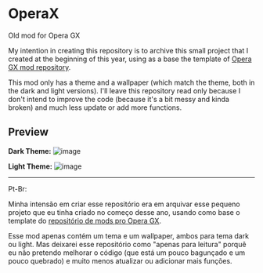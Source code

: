 # OperaX
Old mod for Opera GX

My intention in creating this repository is to archive this small project that I created at the beginning of this year, using as a base the template of [Opera GX mod repository](https://github.com/opera-gaming/gxmods).

This mod only has a theme and a wallpaper (which match the theme, both in the dark and light versions). I'll leave this repository read only because I don't intend to improve the code (because it's a bit messy and kinda broken) and much less update or add more functions.

## Preview

**Dark Theme:**
![image](https://github.com/Isa27-0/X/assets/68751594/234af535-eb3c-4470-a8c2-78d2b2aa3cc3)

**Light Theme:**
![image](https://github.com/Isa27-0/X/assets/68751594/e2542348-3448-435a-af04-68c9d4dc0d49)






-----------------
Pt-Br:

Minha intensão em criar esse repositório era em arquivar esse pequeno projeto que eu tinha criado no começo desse ano, usando como base o template do [repositório de mods pro Opera GX](https://github.com/opera-gaming/gxmods).

Esse mod apenas contém um tema e um wallpaper, ambos para tema dark ou light. Mas deixarei esse repositório como "apenas para leitura" porquê eu não pretendo melhorar o código (que está um pouco bagunçado e um pouco quebrado) e muito menos atualizar ou adicionar mais funções.
